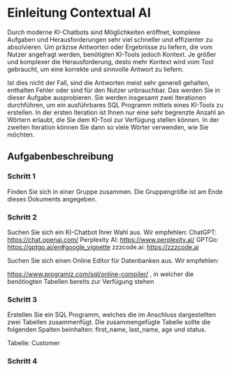 # Einleitung Contextual AI

Durch moderne KI-Chatbots sind Möglichkeiten eröffnet, komplexe Aufgaben und Herausforderungen sehr viel schneller 
und effizienter zu absolvieren. Um präzise Antworten oder Ergebnisse zu liefern, die vom Nutzer angefragt werden, 
benötigten KI-Tools jedoch Kontext. Je größer und komplexer die Herausforderung, desto mehr Kontext wird vom Tool gebraucht, 
um eine korrekte und sinnvolle Antwort zu liefern.

Ist dies nicht der Fall, sind die Antworten meist sehr generell gehalten, 
enthalten Fehler oder sind für den Nutzer unbrauchbar. Das werden Sie in dieser Aufgabe ausprobieren. 
Sie werden insgesamt zwei Iterationen durchführen, um ein ausführbares SQL Programm mittels  eines KI-Tools zu erstellen. 
In der ersten Iteration ist Ihnen nur eine sehr begrenzte Anzahl an Wörtern erlaubt, die Sie dem KI-Tool zur Verfügung stellen 
können. In der zweiten Iteration können Sie dann so viele Wörter verwenden, wie Sie möchten. 

## Aufgabenbeschreibung

### Schritt 1

Finden Sie sich in einer Gruppe zusammen. Die Gruppengröße ist am Ende dieses Dokuments angegeben.

### Schritt 2

Suchen Sie sich ein KI-Chatbot Ihrer Wahl aus. Wir empfehlen:
ChatGPT: https://chat.openai.com/
Perplexity AI: https://www.perplexity.ai/
GPTGo: https://gptgo.ai/en#google_vignette
zzzcode.ai: https://zzzcode.ai

Suchen Sie sich einen Online Editor für Datenbanken aus. Wir empfehlen:

https://www.programiz.com/sql/online-compiler/ , in welcher die benötiogten Tabellen bereits zur Verfügung stehen

### Schritt 3

Erstellen Sie ein SQL Programm, welches die im Anschluss dargestellten zwei Tabellen zusammenfügt. Die zusammengefügte 
Tabelle sollte die folgenden Spalten beinhalten: first_name, last_name, age und status.

Tabelle: Customer

### Schritt 4

